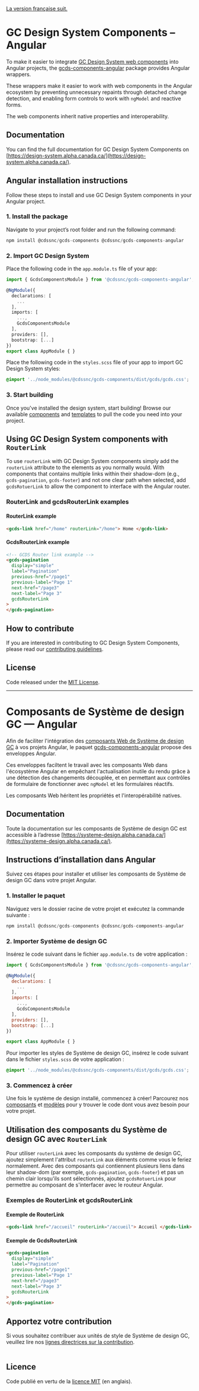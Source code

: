 [La version française suit.](#composants-de-système-de-design-gc--angular)

# GC Design System Components – Angular

To make it easier to integrate [GC Design System web components](https://github.com/cds-snc/gcds-components/tree/main/packages/web) into Angular projects, the [gcds-components-angular](https://www.npmjs.com/package/@cdssnc/gcds-components-angular) package provides Angular wrappers.

These wrappers make it easier to work with web components in the Angular ecosystem by preventing unnecessary repaints through detached change detection, and enabling form controls to work with `ngModel` and reactive forms.

The web components inherit native properties and interoperability.

## Documentation

You can find the full documentation for GC Design System Components on [https://design-system.alpha.canada.ca/](https://design-system.alpha.canada.ca/).

## Angular installation instructions

Follow these steps to install and use GC Design System components in your Angular project.

### 1. Install the package

Navigate to your project’s root folder and run the following command:

```js
npm install @cdssnc/gcds-components @cdssnc/gcds-components-angular
```

### 2. Import GC Design System

Place the following code in the `app.module.ts` file of your app:

```ts
import { GcdsComponentsModule } from '@cdssnc/gcds-components-angular';

@NgModule({
  declarations: [
    ...
  ],
  imports: [
    ...,
    GcdsComponentsModule
  ],
  providers: [],
  bootstrap: [...]
})
export class AppModule { }
```

Place the following code in the `styles.scss` file of your app to import GC Design System styles:

```css
@import '../node_modules/@cdssnc/gcds-components/dist/gcds/gcds.css';
```

### 3. Start building

Once you've installed the design system, start building! Browse our available [components](https://design-system.alpha.canada.ca/en/components/) and [templates](https://design-system.alpha.canada.ca/en/page-templates/) to pull the code you need into your project.

## Using GC Design System components with `RouterLink`

To use `routerLink` with GC Design System components simply add the `routerLink` attribute to the elements as you normally would. With components that contains multiple links within their shadow-dom (e.g., `gcds-pagination`, `gcds-footer`) and not one clear path when selected, add `gcdsRotuerLink` to allow the component to interface with the Angular router.

### RouterLink and gcdsRouterLink examples

#### RouterLink example

```html
<gcds-link href="/home" routerLink="/home"> Home </gcds-link>
```

#### GcdsRouterLink example

```html
<!-- GCDS Router link example -->
<gcds-pagination
  display="simple"
  label="Pagination"
  previous-href="/page1"
  previous-label="Page 1"
  next-href="/page3"
  next-label="Page 3"
  gcdsRouterLink
>
</gcds-pagination>
```

## How to contribute

If you are interested in contributing to GC Design System Components, please read our [contributing guidelines](https://github.com/cds-snc/gcds-components/blob/main/CONTRIBUTING.md).

## License

Code released under the [MIT License](https://github.com/cds-snc/gcds-components/blob/main/LICENSE).

---

# Composants de Système de design GC — Angular

Afin de faciliter l'intégration des [composants Web de Système de design GC](https://github.com/cds-snc/gcds-components/tree/main/packages/web) à vos projets Angular, le paquet [gcds-components-angular](https://www.npmjs.com/package/@cdssnc/gcds-components-angular) propose des enveloppes Angular.

Ces enveloppes faciltent le travail avec les composants Web dans l'écosystème Angular en empêchant l'actualisation inutile du rendu grâce à une détection des changements découplée, et en permettant aux contrôles de formulaire de fonctionner avec `ngModel` et les formulaires réactifs.

Les composants Web héritent les propriétés et l'interopérabilité natives.

## Documentation

Toute la documentation sur les composants de Système de design GC est accessible à l’adresse [https://systeme-design.alpha.canada.ca/](https://systeme-design.alpha.canada.ca/).

## Instructions d’installation dans Angular

Suivez ces étapes pour installer et utiliser les composants de Système de design GC dans votre projet Angular.

### 1. Installer le paquet

Naviguez vers le dossier racine de votre projet et exécutez la commande suivante :

```js
npm install @cdssnc/gcds-components @cdssnc/gcds-components-angular
```

### 2. Importer Système de design GC

Insérez le code suivant dans le fichier `app.module.ts` de votre application :

```js
import { GcdsComponentsModule } from '@cdssnc/gcds-components-angular';

@NgModule({
  declarations: [
    ...
  ],
  imports: [
    ...,
    GcdsComponentsModule
  ],
  providers: [],
  bootstrap: [...]
})

export class AppModule { }
```

Pour importer les styles de Système de design GC, insérez le code suivant dans le fichier `styles.scss` de votre application :

```css
@import '../node_modules/@cdssnc/gcds-components/dist/gcds/gcds.css';
```

### 3. Commencez à créer

Une fois le système de design installé, commencez à créer! Parcourez nos [composants](https://systeme-design.alpha.canada.ca/fr/composants/) et [modèles](https://systeme-design.alpha.canada.ca/fr/modeles-de-page/) pour y trouver le code dont vous avez besoin pour votre projet.

## Utilisation des composants du Système de design GC avec `RouterLink`

Pour utiliser `routerLink` avec les composants du système de design GC, ajoutez simplement l'attribut `routerLink` aux éléments comme vous le feriez normalement. Avec des composants qui contiennent plusieurs liens dans leur shadow-dom (par exemple, `gcds-pagination`, `gcds-footer`) et pas un chemin clair lorsqu'ils sont sélectionnés, ajoutez `gcdsRotuerLink` pour permettre au composant de s'interfacer avec le routeur Angular.

### Exemples de RouterLink et gcdsRouterLink

#### Exemple de RouterLink

```html
<gcds-link href="/accueil" routerLink="/accueil"> Accueil </gcds-link>
```

#### Exemple de GcdsRouterLink

```html
<gcds-pagination
  display="simple"
  label="Pagination"
  previous-href="/page1"
  previous-label="Page 1"
  next-href="/page3"
  next-label="Page 3"
  gcdsRouterLink
>
</gcds-pagination>
```

## Apportez votre contribution

Si vous souhaitez contribuer aux unités de style de Système de design GC, veuillez lire nos [lignes directrices sur la contribution](https://github.com/cds-snc/gcds-components/blob/main/CONTRIBUTING.md).
<br/>
<br/>

## Licence

Code publié en vertu de la [licence MIT](https://github.com/cds-snc/gcds-components/blob/main/LICENSE) (en anglais).
